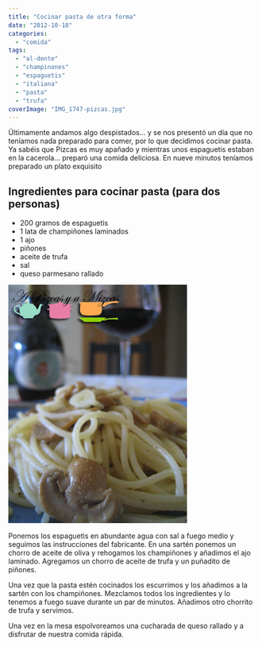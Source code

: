 ```yaml
---
title: "Cocinar pasta de otra forma"
date: "2012-10-18"
categories: 
  - "comida"
tags: 
  - "al-dente"
  - "champinones"
  - "espaguetis"
  - "italiana"
  - "pasta"
  - "trufa"
coverImage: "IMG_1747-pizcas.jpg"
---
```


Últimamente andamos algo despistados... y se nos presentó un día que no teníamos nada preparado para comer, por lo que decidimos cocinar pasta. Ya sabéis que Pizcas es muy apañado y mientras unos espaguetis estaban en la cacerola... preparó una comida deliciosa. En nueve minutos teníamos preparado un plato exquisito

## Ingredientes para cocinar pasta (para dos personas)

- 200 gramos de espaguetis
- 1 lata de champiñones laminados
- 1 ajo
- piñones
- aceite de trufa
- sal
- queso parmesano rallado

![Otra forma de cocinar pasta](images/IMG_1747-pizcas.jpg "Otra forma de cocinar pasta")

Ponemos los espaguetis en abundante agua con sal a fuego medio y seguimos las instrucciones del fabricante. En una sartén ponemos un chorro de aceite de oliva y rehogamos los champiñones y añadimos el ajo laminado. Agregamos un chorro de aceite de trufa y un puñadito de piñones.

Una vez que la pasta estén cocinados los escurrimos y los añadimos a la sartén con los champiñones. Mezclamos todos los ingredientes y lo tenemos a fuego suave durante un par de minutos. Añadimos otro chorrito de trufa y servimos.

Una vez en la mesa espolvoreamos una cucharada de queso rallado y a disfrutar de nuestra comida rápida.
